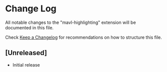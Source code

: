 # Change Log
All notable changes to the "mavl-highlighting" extension will be documented in this file.

Check [Keep a Changelog](http://keepachangelog.com/) for recommendations on how to structure this file.

## [Unreleased]
- Initial release